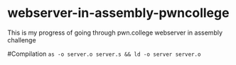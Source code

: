 # webserver-in-assembly-pwncollege
This is my progress of going through pwn.college webserver in assembly challenge


#Compilation
 `as -o server.o server.s && ld -o server server.o`

